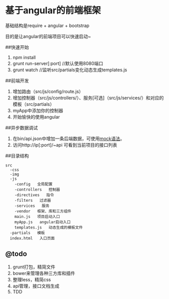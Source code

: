 # 基于angular的前端框架

基础结构是require + angular + bootstrap  
 
目的是让angular的前端项目可以快速启动~

##快速开始

1. npm install
2. grunt run-server[:port] //默认使用8080端口
3. grunt watch //监听src/partials变化动态生成templates.js

##前端开发

1. 增加路由（src/js/config/route.js）
2. 增加控制器（src/js/controllers/）、服务[可选]（src/js/services/）和对应的模板（src/partials）
3. myApp中添加你的控制器
4. 开始愉快的使用angular

##异步数据调试

1. 在bin/api.json中增加一条后端数据，可使用[mock语法](http://mockjs.com)。
2. 访问http://ip[:port]/~api 可看到当前项目的接口列表

##目录结构

    src
      -css
      -img
      -js
        -config   全局配置
        -controllers   控制器
        -directives   指令
        -filters   过滤器
        -services   服务
        -vendor   框架、库和三方组件
        main.js   项目启动入口
        myApp.js   angular启动入口
        templates.js   动态生成的模板文件
      -partials   模板
      index.html   入口页面


## @todo

1. grunt打包，精简文件
2. bower来管理各种三方库和插件
3. 整理less，精简css
4. api管理，接口文档生成
5. TDD
